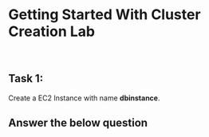 # Getting Started With Cluster Creation Lab
<br>

## Task 1: 

Create a EC2 Instance with name **dbinstance**.

<validation step="af4e7e3a-e050-4409-badc-202cd9c1ffb1" />

## Answer the below question

<question source="https://raw.githubusercontent.com/manavdakshini/InlineQuestions/main/questions/databricks/question-01.md" />

